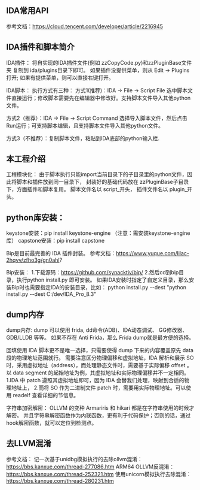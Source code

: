 

## IDA常用API
参考文档：https://cloud.tencent.com/developer/article/2216945


## IDA插件和脚本简介

IDA插件：
将自实现的IDA插件文件(例如 zzCopyCode.py)和zzPluginBase文件夹 复制到 ida/plugins目录下即可。
如果插件没提供菜单，则从 Edit -> Plugins 打开; 如果有提供菜单，则可以直接右键打开。


IDA脚本：
执行方式有三种：
方式1(推荐)：IDA -> File -> Script File
选中脚本文件直接运行；修改脚本需要先在编辑器中修改好。支持脚本文件导入其他python文件。

方式2（推荐）：IDA -> File -> Script Command
选择导入脚本文件，然后点击Run运行；可支持脚本编辑，且支持脚本文件导入其他python文件。

方式3（不推荐）：复制脚本文件，粘贴到IDA底部的python输入栏.

## 本工程介绍
工程模块化：
由于脚本执行只能import当前目录下的子目录里的python文件，因此将脚本和插件放到同一目录下，
封装好的基础代码放在 zzPluginBase子目录下，方面插件和脚本复用。
脚本文件名以 script_开头， 插件文件名以 plugin_开头。


## python库安装：
keystone安装：pip install keystone-engine （注意：需安装keystone-engine库）
capstone安装：pip install capstone


Bip是目前最完善的 IDA 插件封装。
参考文档：https://www.yuque.com/lilac-2hqvv/zfho3g/gn0ahl?

Bip安装：
1.下载源码：https://github.com/synacktiv/bip/
2.然后cd到bip目录，执行python install.py 即可安装。
如果IDA安装时指定了自定义目录，那么安装Bip时也需要指定IDA的安装目录，比如：
python install.py --dest "python install.py --dest C:/dev/IDA_Pro_8.3"



## dump内存
dump内存:
dump 可以使用 frida, dd命令(ADB)、IDA动态调试、 GG修改器、 GDB/LLDB 等等。
如果不存在 Anti Frida，那么 Frida dump就是最方便的选择。

回填使用 IDA 脚本更不是唯一选择，只需要使得 dump 下来的内容覆盖原先 data 段的物理地址范围就行。
需要注意区分物理偏移和虚拟地址，IDA 解析和展示 SO 时，采用虚拟地址（address），而处理静态文件时，需要基于实际偏移 offset 。
以 data segment 的起始地址为例，其虚拟地址和实际物理偏移并不一定相同。
1.IDA 中 patch 遵照其虚拟地址即可，因为 IDA 会替我们处理，映射到合适的物理地址上，
2.而将 SO 作为二进制文件 patch 时，需要用实际物理地址。可以使用 readelf 查看详细的节信息。


字符串加密解密：
OLLVM 的变种 Armariris 和 hikari 都是在字符串使用的时候才解密。
并且字符串解密函数作为内联函数，更有利于代码保护；否则的话，通过hook解密函数，就可以定位到检测点。



## 去LLVM混淆
参考文档：
记一次基于unidbg模拟执行的去除ollvm混淆： https://bbs.kanxue.com/thread-277086.htm
ARM64 OLLVM反混淆：https://bbs.kanxue.com/thread-252321.htm
使用unicorn模拟执行去除混淆：https://bbs.kanxue.com/thread-280231.htm



